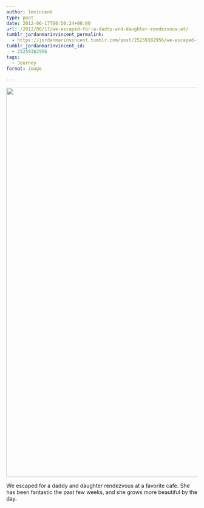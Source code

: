 ```yaml
---
author: lmvincent
type: post
date: 2012-06-17T00:50:24+00:00
url: /2012/06/17/we-escaped-for-a-daddy-and-daughter-rendezvous-at/
tumblr_jordanmarinvincent_permalink:
  - https://jordanmarinvincent.tumblr.com/post/25259382956/we-escaped-for-a-daddy-and-daughter-rendezvous-at
tumblr_jordanmarinvincent_id:
  - 25259382956
tags:
  - Journey
format: image

---
```

<img loading="lazy" src="https://jordansjourney.files.wordpress.com/2012/06/tumblr_m5ql00npnt1rn5v6ko1_1280.png" alt="" width="768" height="1024" class="alignnone size-full wp-image-145" />

We escaped for a daddy and daughter rendezvous at a favorite cafe. She has been fantastic the past few weeks, and she grows more beautiful by the day.